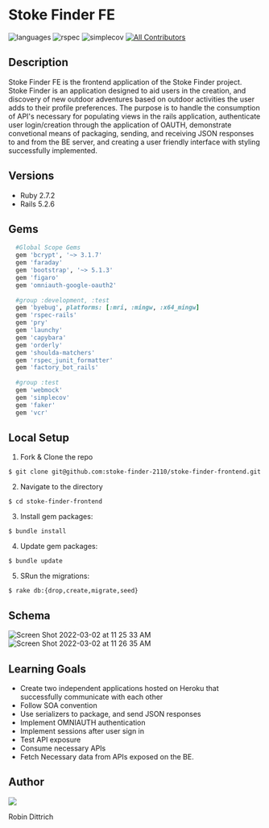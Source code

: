 # Stoke Finder FE

![languages](https://img.shields.io/github/languages/top/stoke-finder-2110/stoke-finder-frontend?color=red)
![rspec](https://img.shields.io/gem/v/rspec?color=blue&label=rspec)
![simplecov](https://img.shields.io/gem/v/simplecov?color=blue&label=simplecov)
[![All Contributors](https://img.shields.io/badge/contributors-5-orange.svg?style=flat)](#contributors-)


## Description 

Stoke Finder FE is the frontend application of the Stoke Finder project. Stoke Finder is an application designed to aid users in the creation, and discovery of new outdoor adventures based on outdoor activities the user adds to their profile preferences. The purpose is to handle the consumption of API's necessary for populating views in the rails application, authenticate user login/creation through the application of OAUTH, demonstrate convetional means of packaging, sending, and receiving JSON responses to and from the BE server, and creating a user friendly interface with styling successfully implemented.

## Versions
- Ruby 2.7.2
- Rails 5.2.6

## Gems
```ruby 
  #Global Scope Gems 
  gem 'bcrypt', '~> 3.1.7'
  gem 'faraday'
  gem 'bootstrap', '~> 5.1.3'
  gem 'figaro'
  gem 'omniauth-google-oauth2'
  
  #group :development, :test
  gem 'byebug', platforms: [:mri, :mingw, :x64_mingw]
  gem 'rspec-rails'
  gem 'pry'
  gem 'launchy'
  gem 'capybara'
  gem 'orderly'
  gem 'shoulda-matchers'
  gem 'rspec_junit_formatter'
  gem 'factory_bot_rails'
  
  #group :test
  gem 'webmock'
  gem 'simplecov'
  gem 'faker'
  gem 'vcr'
```

## Local Setup 

1. Fork & Clone the repo 
```shell
$ git clone git@github.com:stoke-finder-2110/stoke-finder-frontend.git
```
2. Navigate to the directory 
```shell 
$ cd stoke-finder-frontend 
```
3. Install gem packages:
```shell
$ bundle install
```
4. Update gem packages: 
```shell
$ bundle update
```
5. SRun the migrations: 
```shell
$ rake db:{drop,create,migrate,seed}
```
## Schema 
![Screen Shot 2022-03-02 at 11 25 33 AM](https://user-images.githubusercontent.com/81737385/156424646-1a02280b-501d-4583-a211-555ecc7506dc.png)
![Screen Shot 2022-03-02 at 11 26 35 AM](https://user-images.githubusercontent.com/81737385/156424805-0ae05cf8-5fc9-4d31-8da7-027a2aa31933.png)

## Learning Goals 
- Create two independent applications hosted on Heroku that successfully communicate with each other
- Follow SOA convention
- Use serializers to package, and send JSON responses
- Implement OMNIAUTH authentication
- Implement sessions after user sign in
- Test API exposure
- Consume necessary APIs
- Fetch Necessary data from APIs exposed on the BE. 

## Author

<a href="https://github.com/Dittrir/rails-engine/graphs/contributors">
  <img src="https://contrib.rocks/image?repo=Dittrir/rails-engine" />
</a>

Robin Dittrich
